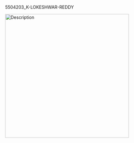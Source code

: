 5504203\_K-LOKESHWAR-REDDY



<img src="https://github.com/KLOKESH70/https://github.com/KLOKESH70/5504203\_K-LOKESHWAR-REDDY.git/raw/main/images/myimage.png" alt="Description" width="400">



